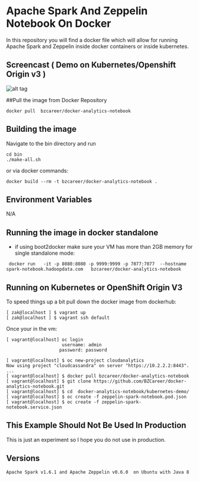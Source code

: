 Apache Spark And Zeppelin Notebook On Docker
==========

In this repository you will find a docker file which will allow for running Apache Spark and Zeppelin inside docker containers or inside kubernetes.


## Screencast ( Demo on Kubernetes/Openshift Origin v3 )

![alt tag](https://media.githubusercontent.com/media/BZCareer/docker-analytics-notebook/master/Screencast-SparkNotebook-3.gif)

##Pull the image from Docker Repository
```
docker pull  bzcareer/docker-analytics-notebook
```

## Building the image
Navigate to the bin directory and run
```
cd bin
./make-all.sh
```

or via docker commands:

```
docker build --rm -t bzcareer/docker-analytics-notebook .
```
## Environment Variables

N/A

## Running the image in docker standalone

* if using boot2docker make sure your VM has more than 2GB memory
for single standalone mode:
```
 docker run   -it -p 8080:8080 -p 9999:9999 -p 7077:7077  --hostname  spark-notebook.hadoopdata.com   bzcareer/docker-analytics-notebook

```


## Running on Kubernetes or OpenShift Origin V3

To speed things up a bit pull down the docker image from dockerhub:
```
[ zak@localhost ] $ vagrant up
[ zak@localhost ] $ vagrant ssh default
```
Once your in the vm:
```
[ vagrant@localhost] oc login
                     username: admin
                    password: password
```

```
[ vagrant@localhost] $ oc new-project cloudanalytics
Now using project "cloudcassandra" on server "https://10.2.2.2:8443".
...
[ vagrant@localhost] $ docker pull bzcareer/docker-analytics-notebook
[ vagrant@localhost] $ git clone https://github.com/BZCareer/docker-analytics-notebook.git
[ vagrant@localhost] $ cd  docker-analytics-notebook/kubernetes-demo/
[ vagrant@localhost] $ oc create -f zeppelin-spark-notebook.pod.json
[ vagrant@localhost] $ oc create -f zeppelin-spark-notebook.service.json
```


## This Example Should Not Be Used In Production

This is just an experiment so I hope you do not use in production.

## Versions
```
Apache Spark v1.6.1 and Apache Zeppelin v0.6.0  on Ubuntu with Java 8
```
